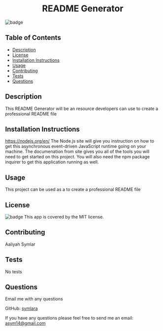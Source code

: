   
  <h1 align="center">README Generator </h1>

  ![badge](https://img.shields.io/badge/license-MIT-brightgreen)<br />
  
  ## Table of Contents
  - [Description](#description)
  - [License](#license)
  - [Installation Instructions](#installation-instructions)
  - [Usage](#usage-information)
  - [Contributing](#contribution)
  - [Tests](#tests)
  - [Questions](#questions)

  ## Description
  This README Generator will be an resource developers can use to create a professional README file

  

 ## Installation Instructions
 https://nodejs.org/en/ The Node.js site will give you instruction on how to get this asynchronous event-driven JavaScript runtime going on your machine. The documenation from site gives you all of the tools you will need to get started on this project. You will also need the npm package inquirer to get this application running as well.

 
 ## Usage
 This project can be used as a to create a professional README file

 ## License
 ![badge](https://img.shields.io/badge/license-MIT-brightgreen)
 This app is covered by the MIT license.

 ## Contributing
 Aaliyah Symlar

 ## Tests
 No tests

 ## Questions
 Email me with any questions

GitHub: [symlara](https://github.com/symlara)


If you have any questions please feel free to send me an email: asym14@gmail.com
